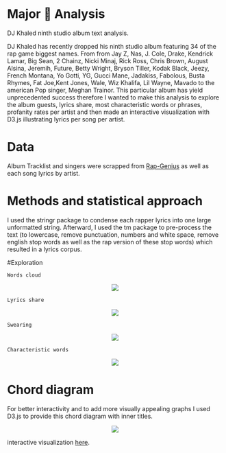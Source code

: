 # Major 🔑 Analysis 

DJ Khaled ninth studio album text analysis. 

DJ Khaled has recently dropped his ninth studio album featuring 34 of the rap game biggest names. From from Jay Z, Nas, J. Cole, Drake, Kendrick Lamar, Big Sean, 2 Chainz, Nicki Minaj, Rick Ross, Chris Brown, August Alsina, Jeremih, Future, Betty Wright, Bryson Tiller, Kodak Black, Jeezy, French Montana, Yo Gotti, YG, Gucci Mane, Jadakiss, Fabolous, Busta Rhymes, Fat Joe,Kent Jones, Wale, Wiz Khalifa, Lil Wayne, Mavado to the american Pop singer, Meghan Trainor. This particular album has yield unprecedented success therefore I wanted to make this analysis to explore the album guests, lyrics share, most characteristic words or phrases, profanity rates per artist and then made an interactive visualization with D3.js illustrating lyrics per song per artist.


# Data
Album Tracklist and singers were scrapped from <a href="http://genius.com/albums/Dj-khaled/Major-key">Rap-Genius</a> as well as each song lyrics by artist.

# Methods and statistical approach
I used the stringr package to condense each rapper lyrics into one large unformatted string. Afterward, I used the tm package to pre-process the text (to lowercase, remove punctuation, numbers and white space, remove english stop words as well as the rap version of these stop words) which resulted in a lyrics corpus.
 
  #Exploration

    Words cloud

  <center><img src="https://cloud.githubusercontent.com/assets/3009041/17927943/124b29fa-69f0-11e6-864b-f31755674134.png"></center>

    Lyrics share
  
  <center><img src="https://cloud.githubusercontent.com/assets/3009041/17927922/fa06960e-69ef-11e6-98e5-04031b828994.png"></center>

    Swearing
  
  <center><img src="https://cloud.githubusercontent.com/assets/3009041/17927927/ffcab0a2-69ef-11e6-97f8-11d7cc355c22.png"></center>

    Characteristic words
  
  <center><img src="https://cloud.githubusercontent.com/assets/3009041/17927921/f632a70c-69ef-11e6-8b18-3a5a6b0829ea.png"></center>
  
# Chord diagram

For better interactivity and to add more visually appealing graphs I used D3.js to provide this chord diagram with inner titles.

<center><img src="https://cloud.githubusercontent.com/assets/3009041/17927906/e90ce470-69ef-11e6-8c90-aa4f008ab388.PNG"></center>

  interactive visualization <a href="http://ayoub.rocks/major_vis.html">here</a>.
